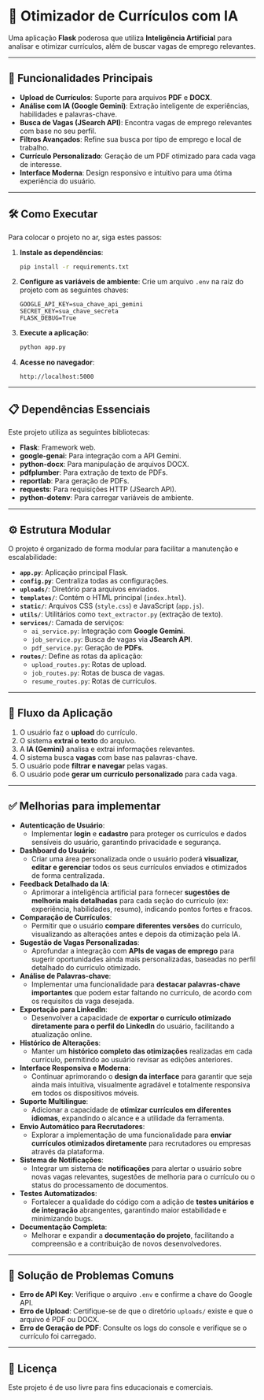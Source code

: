 # 🚀 Otimizador de Currículos com IA

Uma aplicação **Flask** poderosa que utiliza **Inteligência Artificial** para analisar e otimizar currículos, além de buscar vagas de emprego relevantes.

---

## 🌟 Funcionalidades Principais

* **Upload de Currículos**: Suporte para arquivos **PDF** e **DOCX**.
* **Análise com IA (Google Gemini)**: Extração inteligente de experiências, habilidades e palavras-chave.
* **Busca de Vagas (JSearch API)**: Encontra vagas de emprego relevantes com base no seu perfil.
* **Filtros Avançados**: Refine sua busca por tipo de emprego e local de trabalho.
* **Currículo Personalizado**: Geração de um PDF otimizado para cada vaga de interesse.
* **Interface Moderna**: Design responsivo e intuitivo para uma ótima experiência do usuário.

---

## 🛠️ Como Executar

Para colocar o projeto no ar, siga estes passos:

1.  **Instale as dependências**:
    ```bash
    pip install -r requirements.txt
    ```
2.  **Configure as variáveis de ambiente**:
    Crie um arquivo `.env` na raiz do projeto com as seguintes chaves:
    ```
    GOOGLE_API_KEY=sua_chave_api_gemini
    SECRET_KEY=sua_chave_secreta
    FLASK_DEBUG=True
    ```
3.  **Execute a aplicação**:
    ```bash
    python app.py
    ```
4.  **Acesse no navegador**:
    ```
    http://localhost:5000
    ```

---

## 📋 Dependências Essenciais

Este projeto utiliza as seguintes bibliotecas:

* **Flask**: Framework web.
* **google-genai**: Para integração com a API Gemini.
* **python-docx**: Para manipulação de arquivos DOCX.
* **pdfplumber**: Para extração de texto de PDFs.
* **reportlab**: Para geração de PDFs.
* **requests**: Para requisições HTTP (JSearch API).
* **python-dotenv**: Para carregar variáveis de ambiente.

---

## ⚙️ Estrutura Modular

O projeto é organizado de forma modular para facilitar a manutenção e escalabilidade:

* **`app.py`**: Aplicação principal Flask.
* **`config.py`**: Centraliza todas as configurações.
* **`uploads/`**: Diretório para arquivos enviados.
* **`templates/`**: Contém o HTML principal (`index.html`).
* **`static/`**: Arquivos CSS (`style.css`) e JavaScript (`app.js`).
* **`utils/`**: Utilitários como `text_extractor.py` (extração de texto).
* **`services/`**: Camada de serviços:
    * `ai_service.py`: Integração com **Google Gemini**.
    * `job_service.py`: Busca de vagas via **JSearch API**.
    * `pdf_service.py`: Geração de **PDFs**.
* **`routes/`**: Define as rotas da aplicação:
    * `upload_routes.py`: Rotas de upload.
    * `job_routes.py`: Rotas de busca de vagas.
    * `resume_routes.py`: Rotas de currículos.

---

## 🔄 Fluxo da Aplicação

1.  O usuário faz o **upload** do currículo.
2.  O sistema **extrai o texto** do arquivo.
3.  A **IA (Gemini)** analisa e extrai informações relevantes.
4.  O sistema busca **vagas** com base nas palavras-chave.
5.  O usuário pode **filtrar e navegar** pelas vagas.
6.  O usuário pode **gerar um currículo personalizado** para cada vaga.

---

## ✅ Melhorias para implementar

* **Autenticação de Usuário**:
    * Implementar **login** e **cadastro** para proteger os currículos e dados sensíveis do usuário, garantindo privacidade e segurança.
* **Dashboard do Usuário**:
    * Criar uma área personalizada onde o usuário poderá **visualizar, editar e gerenciar** todos os seus currículos enviados e otimizados de forma centralizada.
* **Feedback Detalhado da IA**:
    * Aprimorar a inteligência artificial para fornecer **sugestões de melhoria mais detalhadas** para cada seção do currículo (ex: experiência, habilidades, resumo), indicando pontos fortes e fracos.
* **Comparação de Currículos**:
    * Permitir que o usuário **compare diferentes versões** do currículo, visualizando as alterações antes e depois da otimização pela IA.
* **Sugestão de Vagas Personalizadas**:
    * Aprofundar a integração com **APIs de vagas de emprego** para sugerir oportunidades ainda mais personalizadas, baseadas no perfil detalhado do currículo otimizado.
* **Análise de Palavras-chave**:
    * Implementar uma funcionalidade para **destacar palavras-chave importantes** que podem estar faltando no currículo, de acordo com os requisitos da vaga desejada.
* **Exportação para LinkedIn**:
    * Desenvolver a capacidade de **exportar o currículo otimizado diretamente para o perfil do LinkedIn** do usuário, facilitando a atualização online.
* **Histórico de Alterações**:
    * Manter um **histórico completo das otimizações** realizadas em cada currículo, permitindo ao usuário revisar as edições anteriores.
* **Interface Responsiva e Moderna**:
    * Continuar aprimorando o **design da interface** para garantir que seja ainda mais intuitiva, visualmente agradável e totalmente responsiva em todos os dispositivos móveis.
* **Suporte Multilíngue**:
    * Adicionar a capacidade de **otimizar currículos em diferentes idiomas**, expandindo o alcance e a utilidade da ferramenta.
* **Envio Automático para Recrutadores**:
    * Explorar a implementação de uma funcionalidade para **enviar currículos otimizados diretamente** para recrutadores ou empresas através da plataforma.
* **Sistema de Notificações**:
    * Integrar um sistema de **notificações** para alertar o usuário sobre novas vagas relevantes, sugestões de melhoria para o currículo ou o status do processamento de documentos.
* **Testes Automatizados**:
    * Fortalecer a qualidade do código com a adição de **testes unitários e de integração** abrangentes, garantindo maior estabilidade e minimizando bugs.
* **Documentação Completa**:
    * Melhorar e expandir a **documentação do projeto**, facilitando a compreensão e a contribuição de novos desenvolvedores.

---

## 🐛 Solução de Problemas Comuns

* **Erro de API Key**: Verifique o arquivo `.env` e confirme a chave do Google API.
* **Erro de Upload**: Certifique-se de que o diretório `uploads/` existe e que o arquivo é PDF ou DOCX.
* **Erro de Geração de PDF**: Consulte os logs do console e verifique se o currículo foi carregado.

---

## 📝 Licença

Este projeto é de uso livre para fins educacionais e comerciais.
